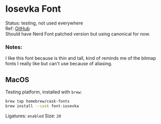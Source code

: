 # Iosevka Font
Status: testing, not used everywhere  
Ref: [GitHub](https://github.com/be5invis/iosevka)  
Should have Nerd Font patched version but using canonical for now.

### Notes:
I like this font because is thin and tall, kind of reminds me of
the bitmap fonts I really like but can't use because of aliasing.

## MacOS
Testing platform, installed with `brew`:
``` sh
brew tap homebrew/cask-fonts
brew install --cask font-iosevka
```
Ligatures: `enabled`
Size: `20`
